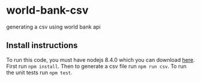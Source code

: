 # world-bank-csv
generating a csv using world bank api

## Install instructions
To run this code, you must have nodejs 8.4.0 which you can download [here](https://nodejs.org/dist/v8.4.0/node-v8.4.0.pkg).
First run `npm install`. Then to generate a csv file run `npm run csv`.
To run the unit tests run `npm test`.
